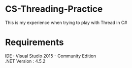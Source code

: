 # CS-Threading-Practice
This is my experience when trying to play with Thread in C#

# Requirements
IDE             : Visual Studio 2015 - Community Edition <br />
.NET Version    : 4.5.2

